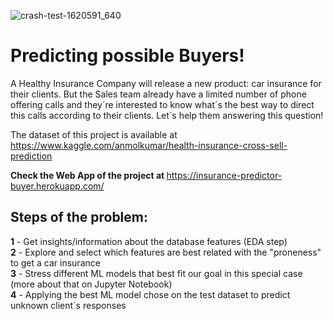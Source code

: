 ![crash-test-1620591_640](https://user-images.githubusercontent.com/73612432/103824033-ea651c00-5051-11eb-9b73-d2191e206b42.jpg)
# Predicting possible Buyers!
A Healthy Insurance Company will release a new product: car insurance for their clients. But the Sales team already have a limited number of phone offering calls and they´re interested to know what´s the best way to direct this calls according to their clients. Let´s help them answering this question!

The dataset of this project is available at https://www.kaggle.com/anmolkumar/health-insurance-cross-sell-prediction  

<b>Check the Web App of the project at </b>https://insurance-predictor-buyer.herokuapp.com/

## Steps of the problem:
<b>1</b> - Get insights/information about the database features (EDA step)  
<b>2</b> - Explore and select which features are best related with the "proneness" to get a car insurance  
<b>3</b> - Stress different ML models that best fit our goal in this special case (more about that on Jupyter Notebook)  
<b>4</b> - Applying the best ML model chose on the test dataset to predict unknown client´s responses  
